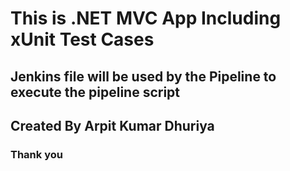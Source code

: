 # This is .NET MVC App Including xUnit Test Cases
## Jenkins file will be used by the Pipeline to execute the pipeline script

## Created By Arpit Kumar Dhuriya
### Thank you

